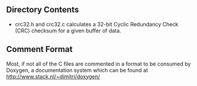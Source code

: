 ## Directory Contents

- crc32.h and crc32.c calculates a 32-bit Cyclic Redundancy Check (CRC)
	checksum for a given buffer of data.

## Comment Format

Most, if not all of the C files are commented in a format to be consumed by
Doxygen, a documentation system which can be found at
http://www.stack.nl/~dimitri/doxygen/
